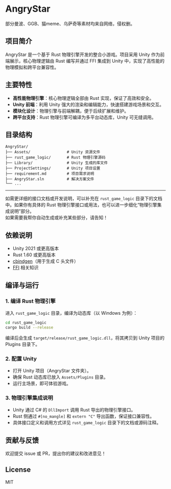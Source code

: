 # AngryStar
部分曼波、GGB、猫meme、乌萨奇等素材均来自网络，侵权删。

## 项目简介
AngryStar 是一个基于 Rust 物理引擎开发的整合小游戏。项目采用 Unity 作为前端展示，核心物理逻辑由 Rust 编写并通过 FFI 集成到 Unity 中，实现了高性能的物理模拟和跨平台兼容性。

## 主要特性
- **高性能物理引擎**：核心物理逻辑全部由 Rust 实现，保证了高效和安全。
- **Unity 前端**：利用 Unity 强大的渲染和编辑能力，快速搭建游戏场景和交互。
- **模块化设计**：物理引擎与前端解耦，便于后续扩展和维护。
- **跨平台支持**：Rust 物理引擎可编译为多平台动态库，Unity 可无缝调用。

## 目录结构
```
AngryStar/
├── Assets/                # Unity 资源文件
├── rust_game_logic/       # Rust 物理引擎源码
├── Library/               # Unity 生成的库文件
├── ProjectSettings/       # Unity 项目设置
├── requirement.md         # 项目需求说明
├── AngryStar.sln          # 解决方案文件
└── ...
```

---

如需更详细的接口文档或开发说明，可以补充在 `rust_game_logic` 目录下的文档中。如果你有具体的 Rust 物理引擎接口或用法，也可以进一步细化“物理引擎集成说明”部分。  
如果需要我帮你自动生成或补充某些部分，请告知！

## 依赖说明
- Unity 2021 或更高版本
- Rust 1.60 或更高版本
- [cbindgen](https://github.com/mozilla/cbindgen)（用于生成 C 头文件）
- [FFI](https://doc.rust-lang.org/nomicon/ffi.html) 相关知识

## 编译与运行

### 1. 编译 Rust 物理引擎
进入 `rust_game_logic` 目录，编译为动态库（以 Windows 为例）：
```bash
cd rust_game_logic
cargo build --release
```
编译后会生成 `target/release/rust_game_logic.dll`，将其拷贝到 Unity 项目的 Plugins 目录下。

### 2. 配置 Unity
- 打开 Unity 项目（AngryStar 文件夹）。
- 确保 Rust 动态库已放入 `Assets/Plugins` 目录。
- 运行主场景，即可体验游戏。

### 3. 物理引擎集成说明
- Unity 通过 C# 的 `DllImport` 调用 Rust 导出的物理引擎接口。
- Rust 侧通过 `#[no_mangle]` 和 `extern "C"` 导出函数，保证接口兼容性。
- 具体接口定义和调用方式详见 `rust_game_logic` 目录下的文档或源码注释。

## 贡献与反馈
欢迎提交 issue 或 PR，提出你的建议和改进意见！

## License
MIT
